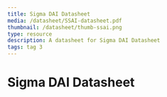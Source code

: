 ```yaml
---
title: Sigma DAI Datasheet
media: /datasheet/SSAI-datasheet.pdf
thumbnail: /datasheet/thumb-ssai.png
type: resource
description: A datasheet for Sigma DAI Datasheet
tags: tag 3
---
```


# Sigma DAI Datasheet
